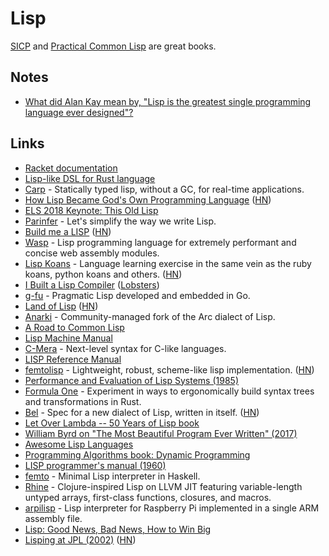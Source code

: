 # Lisp

[SICP](http://sarabander.github.io/sicp/html/index.xhtml) and [Practical Common Lisp](http://www.gigamonkeys.com/book/) are great books.

## Notes

- [What did Alan Kay mean by, "Lisp is the greatest single programming language ever designed"?](https://www.quora.com/What-did-Alan-Kay-mean-by-Lisp-is-the-greatest-single-programming-language-ever-designed/answer/Alan-Kay-11)

## Links

- [Racket documentation](file:///Users/nikivi/Library/Racket/6.10/doc/index.html)
- [Lisp-like DSL for Rust language](https://github.com/JunSuzukiJapan/macro-lisp#readme)
- [Carp](https://github.com/carp-lang/Carp#readme) - Statically typed lisp, without a GC, for real-time applications.
- [How Lisp Became God's Own Programming Language](https://twobithistory.org/2018/10/14/lisp.html) ([HN](https://news.ycombinator.com/item?id=18225870))
- [ELS 2018 Keynote: This Old Lisp](https://www.youtube.com/watch?v=MgVuqPgKJQc)
- [Parinfer](https://github.com/shaunlebron/parinfer) - Let's simplify the way we write Lisp.
- [Build me a LISP](https://kirit.com/Build%20me%20a%20LISP) ([HN](https://news.ycombinator.com/item?id=19121828))
- [Wasp](https://github.com/wasplang/wasp) - Lisp programming language for extremely performant and concise web assembly modules.
- [Lisp Koans](https://github.com/google/lisp-koans) - Language learning exercise in the same vein as the ruby koans, python koans and others. ([HN](https://news.ycombinator.com/item?id=19313850))
- [I Built a Lisp Compiler](https://mpov.timmorgan.org/i-built-a-lisp-compiler/) ([Lobsters](https://lobste.rs/s/rp0xy0/i_built_lisp_compiler))
- [g-fu](https://github.com/codr7/g-fu) - Pragmatic Lisp developed and embedded in Go.
- [Land of Lisp](http://landoflisp.com/) ([HN](https://news.ycombinator.com/item?id=19677292))
- [Anarki](https://github.com/arclanguage/anarki) - Community-managed fork of the Arc dialect of Lisp.
- [A Road to Common Lisp](http://stevelosh.com/blog/2018/08/a-road-to-common-lisp/)
- [Lisp Machine Manual](https://hanshuebner.github.io/lmman/frontpage.html)
- [C-Mera](https://github.com/kiselgra/c-mera) - Next-level syntax for C-like languages.
- [LISP Reference Manual](http://www.softwarepreservation.net/projects/LISP/starlisp/starlisp-reference-manual-version-5-0.pdf)
- [femtolisp](https://github.com/JeffBezanson/femtolisp) - Lightweight, robust, scheme-like lisp implementation. ([HN](https://news.ycombinator.com/item?id=22094722))
- [Performance and Evaluation of Lisp Systems (1985)](http://rpgpoet.com/Files/Timrep.pdf)
- [Formula One](https://github.com/iwillspeak/formula-one) - Experiment in ways to ergonomically build syntax trees and transformations in Rust.
- [Bel](http://paulgraham.com/bel.html) - Spec for a new dialect of Lisp, written in itself. ([HN](https://news.ycombinator.com/item?id=21231208))
- [Let Over Lambda -- 50 Years of Lisp book](https://letoverlambda.com/)
- [William Byrd on "The Most Beautiful Program Ever Written" (2017)](https://www.youtube.com/watch?v=OyfBQmvr2Hc)
- [Awesome Lisp Languages](https://github.com/dundalek/awesome-lisp-languages#readme)
- [Programming Algorithms book: Dynamic Programming](http://lisp-univ-etc.blogspot.com/2019/12/programming-algorithms-dp.html)
- [LISP programmer's manual (1960)](http://history.siam.org/sup/Fox_1960_LISP.pdf)
- [femto](https://github.com/peeley/femto) - Minimal Lisp interpreter in Haskell.
- [Rhine](https://github.com/artagnon/rhine-ml) - Clojure-inspired Lisp on LLVM JIT featuring variable-length untyped arrays, first-class functions, closures, and macros.
- [arpilisp](https://github.com/marcpaq/arpilisp) - Lisp interpreter for Raspberry Pi implemented in a single ARM assembly file.
- [Lisp: Good News, Bad News, How to Win Big](http://www.dreamsongs.com/WIB.html)
- [Lisping at JPL (2002)](http://flownet.com/gat/jpl-lisp.html) ([HN](https://news.ycombinator.com/item?id=22087419))
